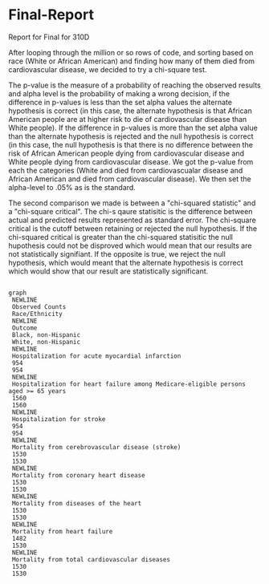 # Final-Report
Report for Final for 310D

After looping through the million or so rows of code, and sorting based on race (White or African American) and finding how many of them died from cardiovascular disease, we decided to try a chi-square test.

The p-value is the measure of a probability of reaching the observed results and alpha level is the probability of making a wrong decision, if the difference in p-values is less than the set alpha values the alternate hypothesis is correct (in this case, the alternate hypothesis is that African American people are at higher risk to die of cardiovascular disease than White people). If the difference in p-values is more than the set alpha value than the alternate hypothesis is rejected and the null hypothesis is correct (in this case, the null hypothesis is that there is no difference between the risk of African American people dying from cardiovascular disease and White people dying from cardiovascular disease. We got the p-value from each the categories (White and died from cardiovascualar disease and African American and died from cardiovascular disease). We then set the alpha-level to .05% as is the standard. 

The second comparison we made is between a "chi-squared statistic" and a "chi-square critical". The chi-s qaure statisitic is the difference between actual and predicted results represented as standard error. The chi-square critical is the cutoff between retaining or rejected the null hypothesis. If the chi-squared critical is greater than the chi-squared statisitic the null hupothesis could not be disproved which would mean that our results are not statistically signifiant. If the opposite is true, we reject the null hypothesis, which would meant that the alternate hypothesis is correct which would show that our result are statistically significant. 

```mermaid

graph
 NEWLINE
 Observed Counts
 Race/Ethnicity
 NEWLINE
 Outcome
 Black, non-Hispanic
 White, non-Hispanic
 NEWLINE
 Hospitalization for acute myocardial infarction
 954
 954
 NEWLINE
 Hospitalization for heart failure among Medicare-eligible persons aged >= 65 years
 1560
 1560
 NEWLINE
 Hospitalization for stroke
 954
 954
 NEWLINE
 Mortality from cerebrovascular disease (stroke)
 1530
 1530
 NEWLINE
 Mortality from coronary heart disease
 1530
 1530
 NEWLINE
 Mortality from diseases of the heart
 1530
 1530
 NEWLINE
 Mortality from heart failure
 1482
 1530
 NEWLINE
 Mortality from total cardiovascular diseases
 1530
 1530
```
